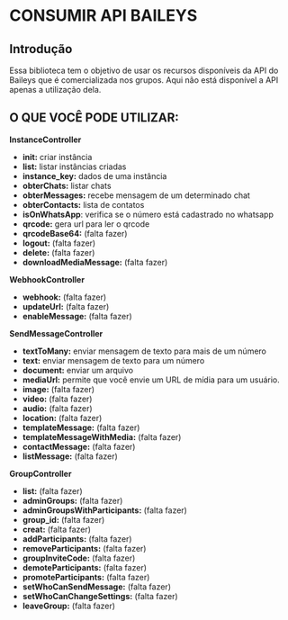 # CONSUMIR API BAILEYS

## Introdução

Essa biblioteca tem o objetivo de usar os recursos disponíveis da API do Baileys que é comercializada nos grupos. Aqui não está disponível a API apenas a utilização dela.


## O QUE VOCÊ PODE UTILIZAR:
<b>InstanceController</b>
- <b>init:</b> criar instância
- <b>list:</b> listar instâncias criadas
- <b>instance_key:</b> dados de uma instância
- <b>obterChats:</b> listar chats
- <b>obterMessages:</b> recebe mensagem de um determinado chat
- <b>obterContacts:</b> lista de contatos
- <b>isOnWhatsApp</b>: verifica se o número está cadastrado no whatsapp
- <b>qrcode:</b> gera url para ler o qrcode
- <b>qrcodeBase64:</b> (falta fazer)
- <b>logout:</b> (falta fazer)
- <b>delete:</b> (falta fazer)
- <b>downloadMediaMessage:</b> (falta fazer)

<b>WebhookController</b>
- <b>webhook:</b> (falta fazer)
- <b>updateUrl:</b> (falta fazer)
- <b>enableMessage:</b> (falta fazer)

<b>SendMessageController</b>
- <b>textToMany:</b> enviar mensagem de texto para mais de um número
- <b>text:</b> enviar mensagem de texto para um número
- <b>document:</b> enviar um arquivo
- <b>mediaUrl:</b> permite que você envie um URL de mídia para um usuário.
- <b>image:</b> (falta fazer)
- <b>video:</b> (falta fazer)
- <b>audio:</b> (falta fazer)
- <b>location:</b> (falta fazer)
- <b>templateMessage:</b> (falta fazer)
- <b>templateMessageWithMedia:</b> (falta fazer)
- <b>contactMessage:</b> (falta fazer)
- <b>listMessage:</b> (falta fazer)

<b>GroupController</b>
- <b>list:</b> (falta fazer)
- <b>adminGroups:</b> (falta fazer)
- <b>adminGroupsWithParticipants:</b> (falta fazer)
- <b>group_id:</b> (falta fazer)
- <b>creat:</b> (falta fazer)
- <b>addParticipants:</b> (falta fazer)
- <b>removeParticipants:</b> (falta fazer)
- <b>groupInviteCode:</b> (falta fazer)
- <b>demoteParticipants:</b> (falta fazer)
- <b>promoteParticipants:</b> (falta fazer)
- <b>setWhoCanSendMessage:</b> (falta fazer)
- <b>setWhoCanChangeSettings:</b> (falta fazer)
- <b>leaveGroup:</b> (falta fazer)
